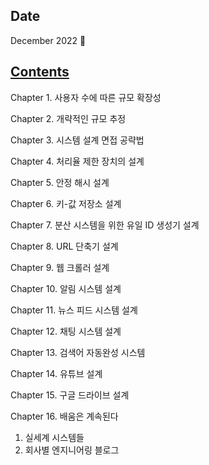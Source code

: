 ## Date

December 2022 :christmas_tree:

## [Contents](https://github.com/TmaxArmy/BookStudy/tree/main/%EA%B0%80%EC%83%81%20%EB%A9%B4%EC%A0%91%20%EC%82%AC%EB%A1%80%EB%A1%9C%20%EB%B0%B0%EC%9A%B0%EB%8A%94%20%EB%8C%80%EA%B7%9C%EB%AA%A8%20%EC%8B%9C%EC%8A%A4%ED%85%9C%20%EC%84%A4%EA%B3%84%20%EA%B8%B0%EC%B4%88)

Chapter 1. 사용자 수에 따른 규모 확장성

Chapter 2. 개략적인 규모 추정

Chapter 3. 시스템 설계 면접 공략법

Chapter 4. 처리율 제한 장치의 설계

Chapter 5. 안정 해시 설계

Chapter 6. 키-값 저장소 설계

Chapter 7. 분산 시스템을 위한 유일 ID 생성기 설계

Chapter 8. URL 단축기 설계

Chapter 9. 웹 크롤러 설계

Chapter 10. 알림 시스템 설계

Chapter 11. 뉴스 피드 시스템 설계

Chapter 12. 채팅 시스템 설계

Chapter 13. 검색어 자동완성 시스템

Chapter 14. 유튜브 설계

Chapter 15. 구글 드라이브 설계

Chapter 16. 배움은 계속된다

1. 실세계 시스템들
2. 회사별 엔지니어링 블로그
